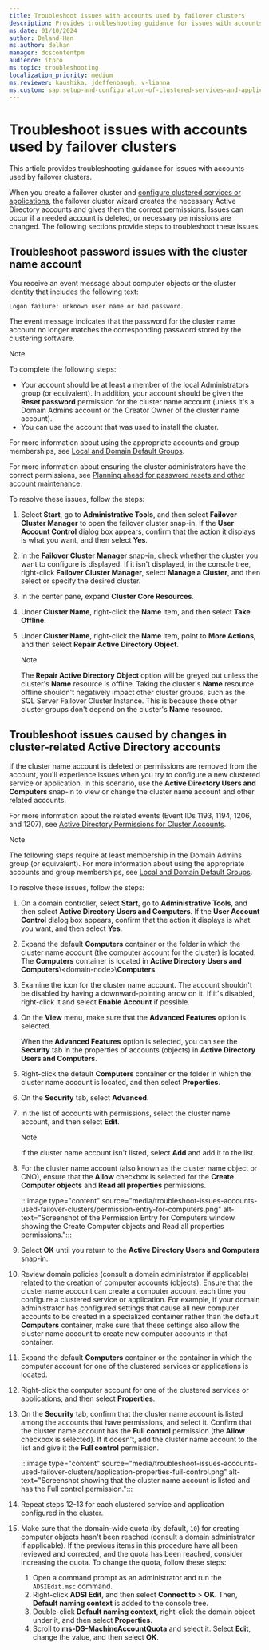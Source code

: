 ```yaml
---
title: Troubleshoot issues with accounts used by failover clusters
description: Provides troubleshooting guidance for issues with accounts used by failover clusters.
ms.date: 01/10/2024
author: Deland-Han
ms.author: delhan
manager: dcscontentpm
audience: itpro
ms.topic: troubleshooting
localization_priority: medium
ms.reviewer: kaushika, jdeffenbaugh, v-lianna
ms.custom: sap:setup-and-configuration-of-clustered-services-and-applications, csstroubleshoot
---
```

# Troubleshoot issues with accounts used by failover clusters

This article provides troubleshooting guidance for issues with accounts used by failover clusters.

When you create a failover cluster and [configure clustered services or applications](/windows-server/failover-clustering/configure-ad-accounts), the failover cluster wizard creates the necessary Active Directory accounts and gives them the correct permissions. Issues can occur if a needed account is deleted, or necessary permissions are changed. The following sections provide steps to troubleshoot these issues.

## Troubleshoot password issues with the cluster name account

You receive an event message about computer objects or the cluster identity that includes the following text:

```output
Logon failure: unknown user name or bad password.
```

The event message indicates that the password for the cluster name account no longer matches the corresponding password stored by the clustering software.

> [!NOTE]
> To complete the following steps:
>
> - Your account should be at least a member of the local Administrators group (or equivalent). In addition, your account should be given the **Reset password** permission for the cluster name account (unless it's a Domain Admins account or the Creator Owner of the cluster name account).
> - You can use the account that was used to install the cluster.
>
> For more information about using the appropriate accounts and group memberships, see [Local and Domain Default Groups](/previous-versions/orphan-topics/ws.10/dd728026(v=ws.10)).
>
> For more information about ensuring the cluster administrators have the correct permissions, see [Planning ahead for password resets and other account maintenance](/windows-server/failover-clustering/configure-ad-accounts#planning-ahead-for-password-resets-and-other-account-maintenance).

To resolve these issues, follow the steps:

1. Select **Start**, go to **Administrative Tools**, and then select **Failover Cluster Manager** to open the failover cluster snap-in. If the **User Account Control** dialog box appears, confirm that the action it displays is what you want, and then select **Yes**.
2. In the **Failover Cluster Manager** snap-in, check whether the cluster you want to configure is displayed. If it isn't displayed, in the console tree, right-click **Failover Cluster Manager**, select **Manage a Cluster**, and then select or specify the desired cluster.
3. In the center pane, expand **Cluster Core Resources**.
4. Under **Cluster Name**, right-click the **Name** item, and then select **Take Offline**.
5. Under **Cluster Name**, right-click the **Name** item, point to **More Actions**, and then select **Repair Active Directory Object**.

    > [!NOTE]
    > The **Repair Active Directory Object** option will be greyed out unless the cluster's **Name** resource is offline. Taking the cluster's **Name** resource offline shouldn't negatively impact other cluster groups, such as the SQL Server Failover Cluster Instance. This is because those other cluster groups don't depend on the cluster's **Name** resource.

## Troubleshoot issues caused by changes in cluster-related Active Directory accounts

If the cluster name account is deleted or permissions are removed from the account, you'll experience issues when you try to configure a new clustered service or application. In this scenario, use the **Active Directory Users and Computers** snap-in to view or change the cluster name account and other related accounts.

For more information about the related events (Event IDs 1193, 1194, 1206, and 1207), see [Active Directory Permissions for Cluster Accounts](https://go.microsoft.com/fwlink/?LinkId=118271).

> [!NOTE]
> The following steps require at least membership in the Domain Admins group (or equivalent). For more information about using the appropriate accounts and group memberships, see [Local and Domain Default Groups](https://go.microsoft.com/fwlink/?LinkId=83477).

To resolve these issues, follow the steps:

1. On a domain controller, select **Start**, go to **Administrative Tools**, and then select **Active Directory Users and Computers**. If the **User Account Control** dialog box appears, confirm that the action it displays is what you want, and then select **Yes**.
2. Expand the default **Computers** container or the folder in which the cluster name account (the computer account for the cluster) is located. The **Computers** container is located in **Active Directory Users and Computers**\\\<domain-node\>\\**Computers**.
3. Examine the icon for the cluster name account. The account shouldn't be disabled by having a downward-pointing arrow on it. If it's disabled, right-click it and select **Enable Account** if possible.
4. On the **View** menu, make sure that the **Advanced Features** option is selected.

    When the **Advanced Features** option is selected, you can see the **Security** tab in the properties of accounts (objects) in **Active Directory Users and Computers**.
5. Right-click the default **Computers** container or the folder in which the cluster name account is located, and then select **Properties**.
6. On the **Security** tab, select **Advanced**.
7. In the list of accounts with permissions, select the cluster name account, and then select **Edit**.
    > [!NOTE]
    > If the cluster name account isn't listed, select **Add** and add it to the list.

8. For the cluster name account (also known as the cluster name object or CNO), ensure that the **Allow** checkbox is selected for the **Create Computer objects** and **Read all properties** permissions.

    :::image type="content" source="media/troubleshoot-issues-accounts-used-failover-clusters/permission-entry-for-computers.png" alt-text="Screenshot of the Permission Entry for Computers window showing the Create Computer objects and Read all properties permissions.":::

9. Select **OK** until you return to the **Active Directory Users and Computers** snap-in.
10. Review domain policies (consult a domain administrator if applicable) related to the creation of computer accounts (objects). Ensure that the cluster name account can create a computer account each time you configure a clustered service or application. For example, if your domain administrator has configured settings that cause all new computer accounts to be created in a specialized container rather than the default **Computers** container, make sure that these settings also allow the cluster name account to create new computer accounts in that container.
11. Expand the default **Computers** container or the container in which the computer account for one of the clustered services or applications is located.
12. Right-click the computer account for one of the clustered services or applications, and then select **Properties**.
13. On the **Security** tab, confirm that the cluster name account is listed among the accounts that have permissions, and select it. Confirm that the cluster name account has the **Full control** permission (the **Allow** checkbox is selected). If it doesn't, add the cluster name account to the list and give it the **Full control** permission.

    :::image type="content" source="media/troubleshoot-issues-accounts-used-failover-clusters/application-properties-full-control.png" alt-text="Screenshot showing that the cluster name account is listed and has the Full control permission.":::

14. Repeat steps 12-13 for each clustered service and application configured in the cluster.
15. Make sure that the domain-wide quota (by default, `10`) for creating computer objects hasn't been reached (consult a domain administrator if applicable). If the previous items in this procedure have all been reviewed and corrected, and the quota has been reached, consider increasing the quota. To change the quota, follow these steps: 
    1. Open a command prompt as an administrator and run the `ADSIEdit.msc` command.
    2. Right-click **ADSI Edit**, and then select **Connect to** > **OK**. Then, **Default naming context** is added to the console tree.
    3. Double-click **Default naming context**, right-click the domain object under it, and then select **Properties**.
    4. Scroll to **ms-DS-MachineAccountQuota** and select it. Select **Edit**, change the value, and then select **OK**.
